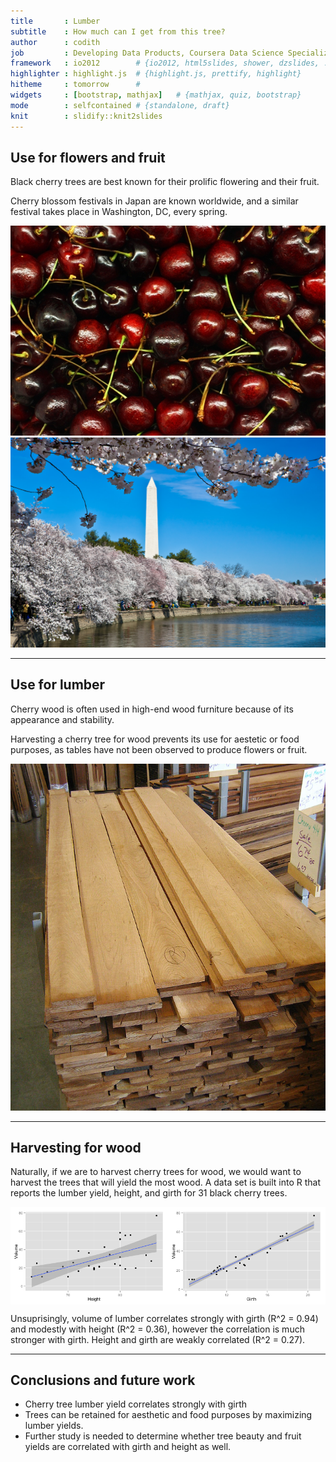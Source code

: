 ```yaml
--- 
title       : Lumber 
subtitle    : How much can I get from this tree?
author      : codith
job         : Developing Data Products, Coursera Data Science Specialization
framework   : io2012        # {io2012, html5slides, shower, dzslides, ...}
highlighter : highlight.js  # {highlight.js, prettify, highlight}
hitheme     : tomorrow      # 
widgets     : [bootstrap, mathjax]   # {mathjax, quiz, bootstrap}
mode        : selfcontained # {standalone, draft}
knit        : slidify::knit2slides
--- 
```




## Use for flowers and fruit

Black cherry trees are best known for their prolific flowering and their fruit.

Cherry blossom festivals in Japan are known worldwide, and a similar festival 
takes place in Washington, DC, every spring.

<div id="parent">
<img src="assets/img/cherry_fruit.jpg" alt="Black cherries" 
border=0 class="left"/>
<img src="assets/img/cherry_blossoms.jpg" alt="Cherry blossoms" 
border=0 class="right"/>
</div>

--- 

## Use for lumber

Cherry wood is often used in high-end wood furniture because of its appearance
and stability.

Harvesting a cherry tree for wood prevents its use for aestetic or food 
purposes, as tables have not been observed to produce flowers or fruit.

<img src="assets/img/cherry_lumber.jpg" alt="Cherry wood"
class="center"/>

---

## Harvesting for wood

Naturally, if we are to harvest cherry trees for wood, we would want to 
harvest the trees that will yield the most wood. A data set is built into R
that reports the lumber yield, height, and girth for 31 black cherry trees.

<img src="assets/fig/plot.png" title="plot of chunk plot" alt="plot of chunk plot" style="display: block; margin: auto;" />

Unsuprisingly, volume of lumber correlates strongly with girth (R^2 = 
0.94) and modestly with height 
(R^2 = 0.36), 
however the correlation is much stronger with girth. Height and girth are
weakly correlated (R^2 = 
0.27).

---

## Conclusions and future work

- Cherry tree lumber yield correlates strongly with girth
- Trees can be retained for aesthetic and food purposes by maximizing 
lumber yields.
- Further study is needed to determine whether tree beauty and fruit yields
are correlated with girth and height as well.

